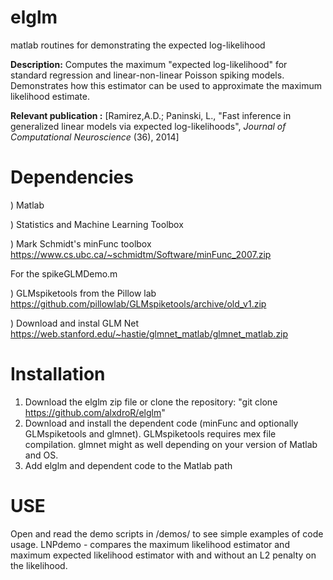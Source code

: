 # elglm
matlab routines for demonstrating the expected log-likelihood 

**Description:** Computes the maximum "expected log-likelihood" for standard regression 
and linear-non-linear Poisson spiking models. Demonstrates how this estimator can be used 
to approximate the maximum likelihood estimate.   

**Relevant publication :**
[Ramirez,A.D.; Paninski, L., "Fast inference in generalized linear models via expected 
log-likelihoods", *Journal of Computational Neuroscience* (36), 2014]



Dependencies 
==========

) Matlab 

) Statistics and Machine Learning Toolbox

) Mark Schmidt's minFunc toolbox 
https://www.cs.ubc.ca/~schmidtm/Software/minFunc_2007.zip

For the spikeGLMDemo.m

)  GLMspiketools from the Pillow lab 
 https://github.com/pillowlab/GLMspiketools/archive/old_v1.zip

) Download and instal GLM Net 
https://web.stanford.edu/~hastie/glmnet_matlab/glmnet_matlab.zip

Installation
===========
1. Download the elglm zip file or clone the repository: "git clone https://github.com/alxdroR/elglm"
2. Download and install the dependent code (minFunc and optionally GLMspiketools and glmnet). 
   GLMspiketools requires mex file compilation. glmnet might as well depending on your version of 
   Matlab and OS. 
3. Add elglm and dependent code to the Matlab path 

USE 
======
Open and read the demo scripts in /demos/ to see simple examples of code usage. 
LNPdemo - compares the maximum likelihood estimator and maximum expected likelihood estimator 
          with and without an L2 penalty on the likelihood. 

 
